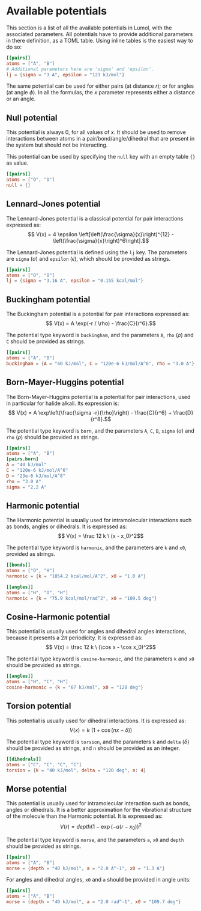 # Available potentials

This section is a list of all the available potentials in Lumol, with the
associated parameters. All potentials have to provide additional parameters in
there definition, as a TOML table. Using inline tables is the easiest way to do
so:

```toml
[[pairs]]
atoms = ["A", "B"]
# Additional parameters here are 'sigma' and 'epsilon'.
lj = {sigma = "3 A", epsilon = "123 kJ/mol"}
```

The same potential can be used for either pairs (at distance $r$); or for
angles (at angle $\phi$). In all the formulas, the $x$ parameter
represents either a distance or an angle.

## Null potential

This potential is always 0, for all values of $x$. It should be used to remove
interactions between atoms in a pair/bond/angle/dihedral that are
present in the system but should not be interacting.

This potential can be used by specifying the `null` key with an empty table `{}`
as value.

```toml
[[pairs]]
atoms = ["O", "O"]
null = {}
```

## Lennard-Jones potential

The Lennard-Jones potential is a classical potential for pair interactions
expressed as: $$ V(x) = 4 \epsilon \left[\left(\frac{\sigma}{x}\right)^{12} -
\left(\frac{\sigma}{x}\right)^6\right].$$

The Lennard-Jones potential is defined using the `lj` key. The
parameters are `sigma` ($\sigma$) and `epsilon` ($\epsilon$), which should be
provided as strings.

```toml
[[pairs]]
atoms = ["O", "O"]
lj = {sigma = "3.16 A", epsilon = "0.155 kcal/mol"}
```

## Buckingham potential

The Buckingham potential is a potential for pair interactions expressed as: $$
V(x) = A \exp(-r / \rho) - \frac{C}{r^6}.$$

The potential type keyword is `buckingham`, and the parameters `A`, `rho`
($\rho$) and `C` should be provided as strings.

```toml
[[pairs]]
atoms = ["A", "B"]
buckingham = {A = "40 kJ/mol", C = "120e-6 kJ/mol/A^6", rho = "3.0 A"}
```

## Born-Mayer-Huggins potential

The Born-Mayer-Huggins potential is a potential for pair interactions, used in
particular for halide alkali. Its expression is: $$ V(x) = A
\exp\left(\frac{\sigma -r}{\rho}\right) - \frac{C}{r^6} + \frac{D}{r^8}.$$

The potential type keyword is `born`, and the parameters `A`, `C`, `D`, `sigma`
($\sigma$) and `rho` ($\rho$) should be provided as strings.

```toml
[[pairs]]
atoms = ["A", "B"]
[pairs.born]
A = "40 kJ/mol"
C = "120e-6 kJ/mol/A^6"
D = "23e-6 kJ/mol/A^8"
rho = "3.0 A"
sigma = "2.2 A"
```

## Harmonic potential

The Harmonic potential is usually used for intramolecular interactions such as
bonds, angles or dihedrals. It is expressed as:
$$ V(x) = \frac 12 k \ (x - x_0)^2$$

The potential type keyword is `harmonic`, and the parameters are `k` and `x0`,
provided as strings.

```toml
[[bonds]]
atoms = ["O", "H"]
harmonic = {k = "1054.2 kcal/mol/A^2", x0 = "1.0 A"}

[[angles]]
atoms = ["H", "O", "H"]
harmonic = {k = "75.9 kcal/mol/rad^2", x0 = "109.5 deg"}
```

## Cosine-Harmonic potential

This potential is usually used for angles and dihedral angles interactions,
because it presents a $2\pi$ periodicity. It is expressed as: $$ V(x) = \frac 12
k \ (\cos x - \cos x_0)^2$$

The potential type keyword is `cosine-harmonic`, and the parameters `k` and `x0`
should be provided as strings.

```toml
[[angles]]
atoms = ["H", "C", "H"]
cosine-harmonic = {k = "67 kJ/mol", x0 = "120 deg"}
```

## Torsion potential

This potential is usually used for dihedral interactions. It is
expressed as: $$ V(x) = k \ (1 + \cos(n x - \delta))$$

The potential type keyword is `torsion`, and the parameters `k` and `delta`
($\delta$) should be provided as strings, and `n` should be provided as an
integer.

```toml
[[dihedrals]]
atoms = ["C", "C", "C", "C"]
torsion = {k = "40 kJ/mol", delta = "120 deg", n: 4}
```
## Morse potential

This potential is usually used for intramolecular interaction such as bonds,
angles or dihedrals. It is a better approximation for the vibrational structure
of the molecule than the Harmonic potential. It is expressed as: $$ V(r) = depth
(1 - \exp(- a (r - x_0))^2 $$

The potential type keyword is `morse`, and the parameters `a`, `x0` and `depth`
should be provided as strings.

```toml
[[pairs]]
atoms = ["A", "B"]
morse = {depth = "40 kJ/mol", a = "2.0 A^-1", x0 = "1.3 A"}
```

For angles and dihedral angles, `x0` and `a` should be provided in angle units:

```toml
[[pairs]]
atoms = ["A", "B"]
morse = {depth = "40 kJ/mol", a = "2.0 rad^-1", x0 = "109.7 deg"}
```
